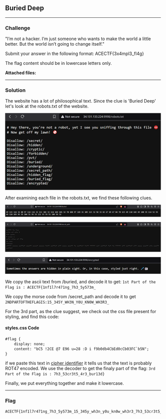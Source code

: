 ## Buried Deep

---

### Challenge

"I’m not a hacker. I’m just someone who wants to make the world a little better. But the world isn’t going to change itself."

Submit your answer in the following format: ACECTF{3x4mpl3_fl4g}

The flag content should be in lowercase letters only.

**Attached files:**  
[](http://34.131.133.224:9998/)

---

### Solution

The website has a lot of philosophical text. Since the clue is 'Buried Deep' let's look at the robots.txt of the website.

![robots.txt](../attachments/BD1.png)

After examining each file in the robots.txt, we find these following clues.

![/buried](../attachments/BD2.png)

![/secret_path](../attachments/BD3.png)

![/encrypted](../attachments/BD4.png)

We copy the ascii text from /buried, and decode it to get: `1st Part of the Flag is : ACECTF{1nf1l7r471ng_7h3_5y573m_`

We copy the morse code from /secret_path and decode it to get `2NDPARTOFTHEFLAGIS:15_345Y_WH3N_Y0U_KN0W_WH3R3_`

For the 3rd part, as the clue suggest, we check out the css file present for styling, and find this code:

#### styles.css Code
```
#flag {
    display: none;
    content: "bC5 !2CE @7 E96 u=28 :D i f9b0db4CbEd0cCb03FC`b5N"; 
}
```

if we paste this text in [cipher identifier](https://www.dcode.fr/cipher-identifier) it tells us that the text is probably ROT47 encoded. We use the decoder to get the finaly part of the flag: `3rd Part of the Flag is : 7h3_53cr3t5_4r3_bur13d}`

Finally, we put everything together and make it lowercase.

---

### Flag

```
ACECTF{1nf1l7r471ng_7h3_5y573m_15_345y_wh3n_y0u_kn0w_wh3r3_7h3_53cr3t5_4r3_bur13d}
